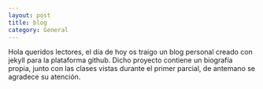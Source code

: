 ```yaml
---
layout: post
title: blog
category: General
---
```



<!-- more -->

Hola queridos lectores, el día de hoy os traigo un blog personal creado con jekyll para la plataforma github.
Dicho proyecto contiene un biografía propia, junto con las clases vistas durante el primer parcial, de antemano se agradece su atención.

